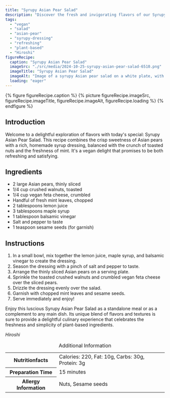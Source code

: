 ```yaml
---
title: "Syrupy Asian Pear Salad"
description: "Discover the fresh and invigorating flavors of our Syrupy Asian Pear Salad. A perfect blend of sweet pears, crunchy walnuts, and a zesty homemade dressing."
tags:
  - "vegan"
  - "salad"
  - "asian-pear"
  - "syrupy-dressing"
  - "refreshing"
  - "plant-based"
  - "Hiroshi"
figureRecipe: 
  caption: "Syrupy Asian Pear Salad"
  imageSrc: "./src/media/2024-10-25-syrupy-asian-pear-salad-6510.png"
  imageTitle: "Syrupy Asian Pear Salad"
  imageAlt: "Image of a syrupy Asian pear salad on a white plate, with pears in a spiral, walnuts, vegan feta, mint, sesame seeds, and a glossy dressing, on a simple table setting."
  loading: "eager"
---
```


{% figure figureRecipe.caption %}
{% picture figureRecipe.imageSrc, figureRecipe.imageTitle, figureRecipe.imageAlt, figureRecipe.loading %}
{% endfigure %}

## Introduction

Welcome to a delightful exploration of flavors with today's special: Syrupy Asian Pear Salad. This recipe combines the crisp sweetness of Asian pears with a rich, homemade syrup dressing, balanced with the crunch of toasted nuts and the freshness of mint. It's a vegan delight that promises to be both refreshing and satisfying.

## Ingredients

- 2 large Asian pears, thinly sliced
- 1/4 cup crushed walnuts, toasted
- 1/4 cup vegan feta cheese, crumbled
- Handful of fresh mint leaves, chopped
- 2 tablespoons lemon juice
- 3 tablespoons maple syrup
- 1 tablespoon balsamic vinegar
- Salt and pepper to taste
- 1 teaspoon sesame seeds (for garnish)

## Instructions

1. In a small bowl, mix together the lemon juice, maple syrup, and balsamic vinegar to create the dressing.
2. Season the dressing with a pinch of salt and pepper to taste.
3. Arrange the thinly sliced Asian pears on a serving plate.
4. Sprinkle the toasted crushed walnuts and crumbled vegan feta cheese over the sliced pears.
5. Drizzle the dressing evenly over the salad.
6. Garnish with chopped mint leaves and sesame seeds.
7. Serve immediately and enjoy!

Enjoy this luscious Syrupy Asian Pear Salad as a standalone meal or as a complement to any main dish. Its unique blend of flavors and textures is sure to provide a delightful culinary experience that celebrates the freshness and simplicity of plant-based ingredients.

*Hiroshi*

<table><caption class='sr-only'>Additional Information</caption><tr><th>Nutritionfacts</th><td>Calories: 220, Fat: 10g, Carbs: 30g, Protein: 3g&nbsp;</td></tr><tr><th>Preparation Time</th><td>15 minutes&nbsp;</td></tr><tr><th>Allergy Information</th><td>Nuts, Sesame seeds&nbsp;</td></tr></table>

